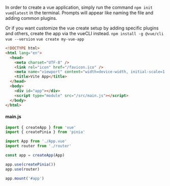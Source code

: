 In order to create a vue application, simply run the command `npm init vue@latest` in the terminal. Prompts will appear like naming the file and adding common plugins.

Or if you want customize the vue create setup by adding specific plugins and others, create the app via the vueCLI instead. 
	`npm install -g @vue/cli` 
	`vue --version` 
	`vue create my-vue-app`

```html
<!DOCTYPE html>
<html lang="en">
  <head>
    <meta charset="UTF-8" />
    <link rel="icon" href="/favicon.ico" />
    <meta name="viewport" content="width=device-width, initial-scale=1.0" />
    <title>Vite App</title>
  </head>
  <body>
    <div id="app"></div>
    <script type="module" src="/src/main.js"></script>
  </body>
</html>
```

#### main.js 
```js
import { createApp } from 'vue'
import { createPinia } from 'pinia'

import App from './App.vue'
import router from './router'

const app = createApp(App)

app.use(createPinia())
app.use(router)

app.mount('#app')
```

